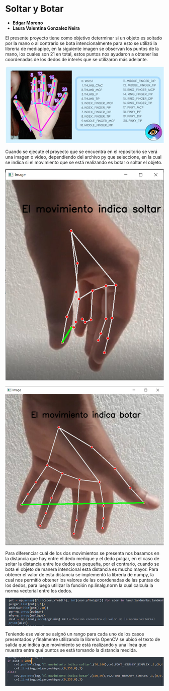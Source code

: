# Soltar y Botar 
* __Edgar Moreno__
* __Laura Valentina Gonzalez Neira__

El presente proyecto tiene como objetivo determinar si un objeto es soltado por la mano o al contrario se bota intencionalmente para esto se utilizó la librería de mediapipe, en la siguiente imagen se observan los puntos de la mano, los cuales son 21 en total, estos puntos nos ayudaron a obtener las coordenadas de los dedos de interés que se utilizaron más adelante. 


![Manos](https://github.com/LauraValentinaGonzalezNeira/ProyectoFinal2021-1/blob/main/manos.PNG)


Cuando se ejecute el proyecto que se encuentra en el repositorio se verá una imagen o video, dependiendo del archivo py que seleccione, en la cual se indica si el movimiento que se está realizando es botar o soltar el objeto. 


![Movimiento de soltar](https://github.com/LauraValentinaGonzalezNeira/ProyectoFinal2021-1/blob/main/imangenSoltar.PNG)


![Movimiento de soltar](https://github.com/LauraValentinaGonzalezNeira/ProyectoFinal2021-1/blob/main/imagenBotar.PNG)


Para diferenciar cuál de los dos movimientos se presenta nos basamos en la distancia que hay entre el dedo meñique y el dedo pulgar, en el caso de soltar la distancia entre los dedos es pequeña, por el contrario, cuando se bota el objeto de manera intencional esta distancia es mucho mayor. Para obtener el valor de esta distancia se implementó la librería de numpy, la cual nos permitió obtener los valores de las coordenadas de las puntas de los dedos, para luego utilizar la función np.linalg.norm la cual calcula la norma vectorial entre los dedos. 

![Distancia](https://github.com/LauraValentinaGonzalezNeira/ProyectoFinal2021-1/blob/main/distancia.PNG)


Teniendo ese valor se asignó un rango para cada uno de los casos presentados y finalmente utilizando la librería OpenCV se ubicó el texto de salida que indica que movimiento se está realizando y una línea que muestra entre qué puntos se está tomando la distancia medida. 


![Rango](https://github.com/LauraValentinaGonzalezNeira/ProyectoFinal2021-1/blob/main/rango.PNG)
